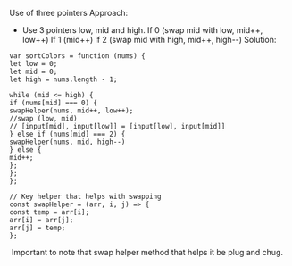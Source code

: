 Use of three pointers
Approach:
- Use 3 pointers low, mid and high.
If 0 (swap mid with low, mid++, low++)
If 1 (mid++)
if 2 (swap mid with high, mid++, high--)
​
Solution:
```
var sortColors = function (nums) {
let low = 0;
let mid = 0;
let high = nums.length - 1;
​
while (mid <= high) {
if (nums[mid] === 0) {
swapHelper(nums, mid++, low++);
//swap (low, mid)
// [input[mid], input[low]] = [input[low], input[mid]]
} else if (nums[mid] === 2) {
swapHelper(nums, mid, high--)
} else {
mid++;
};
};
};
​
// Key helper that helps with swapping
const swapHelper = (arr, i, j) => {
const temp = arr[i];
arr[i] = arr[j];
arr[j] = temp;
};
```
​
Important to note that swap helper method that helps it be plug and chug.